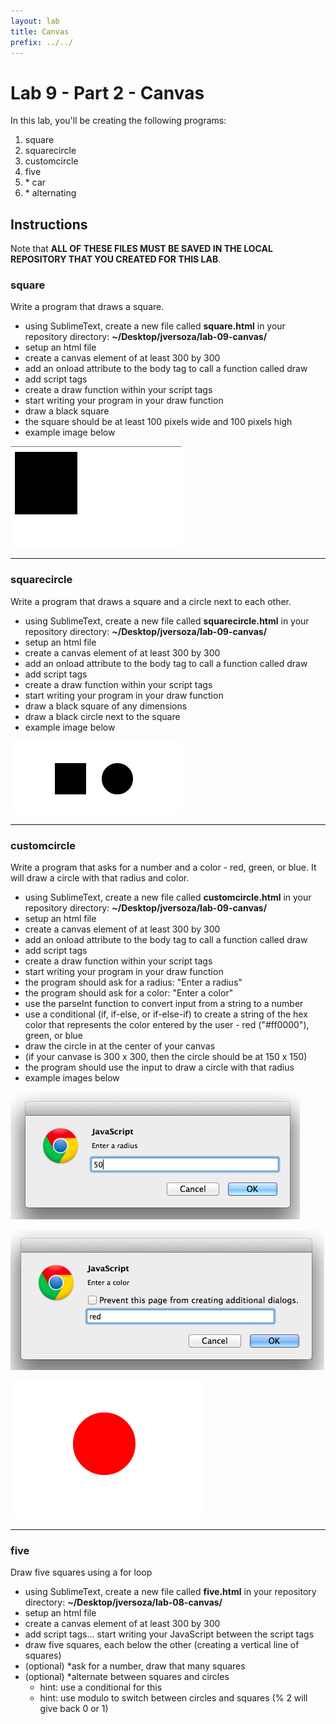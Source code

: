 ```yaml
---
layout: lab
title: Canvas
prefix: ../../
---
```

# Lab 9 - Part 2 - Canvas

In this lab, you'll be creating the following programs:

1. square
2. squarecircle
3. customcircle
4. five
5. \* car
6. \* alternating



## Instructions

Note that __ALL OF THESE FILES MUST BE SAVED IN THE LOCAL REPOSITORY THAT YOU CREATED FOR THIS LAB__.

### square

Write a program that draws a square.

* using SublimeText, create a new file called __square.html__ in your repository directory: __~/Desktop/jversoza/lab-09-canvas/__
* setup an html file
* create a canvas element of at least 300 by 300
* add an onload attribute to the body tag to call a function called draw
* add script tags
* create a draw function within your script tags
* start writing your program in your draw function
* draw a black square
* the square should be at least 100 pixels wide and 100 pixels high
* example image below

![square](../../resources/img/lab-09-square.png)

<hr>

### squarecircle

Write a program that draws a square and a circle next to each other.

* using SublimeText, create a new file called __squarecircle.html__ in your repository directory: __~/Desktop/jversoza/lab-09-canvas/__
* setup an html file
* create a canvas element of at least 300 by 300
* add an onload attribute to the body tag to call a function called draw
* add script tags
* create a draw function within your script tags
* start writing your program in your draw function
* draw a black square of any dimensions
* draw a black circle next to the square
* example image below

![squarecircle](../../resources/img/lab-09-squarecircle.png)

<hr>


### customcircle

Write a program that asks for a number and a color - red, green, or blue. It will draw a circle with that radius and color.

* using SublimeText, create a new file called __customcircle.html__ in your repository directory: __~/Desktop/jversoza/lab-09-canvas/__
* setup an html file
* create a canvas element of at least 300 by 300
* add an onload attribute to the body tag to call a function called draw
* add script tags
* create a draw function within your script tags
* start writing your program in your draw function
* the program should ask for a radius: "Enter a radius"
* the program should ask for a color: "Enter a color"
* use the parseInt function to convert input from a string to a number
* use a conditional (if, if-else, or if-else-if) to create a string of the hex color that represents the color entered by the user - red ("#ff0000"), green, or blue
* draw the circle in at the center of your canvas
* (if your canvase is 300 x 300, then the circle should be at 150 x 150)
* the program should use the input to draw a circle with that radius
* example images below

![customcircle1](../../resources/img/lab-09-customcircle-1.png)

![customcircle2](../../resources/img/lab-09-customcircle-2.png)

![customcircle3](../../resources/img/lab-09-customcircle-3.png)

<hr>

### five

Draw five squares using a for loop

* using SublimeText, create a new file called __five.html__ in your repository directory: __~/Desktop/jversoza/lab-08-canvas/__
* setup an html file
* create a canvas element of at least 300 by 300
* add script tags... start writing your JavaScript between the script tags
* draw five squares, each below the other (creating a vertical line of squares)
* (optional) \*ask for a number, draw that many squares
* (optional) \*alternate between squares and circles 
	* hint: use a conditional for this
	* hint: use modulo to switch between circles and squares (% 2 will give back 0 or 1)
